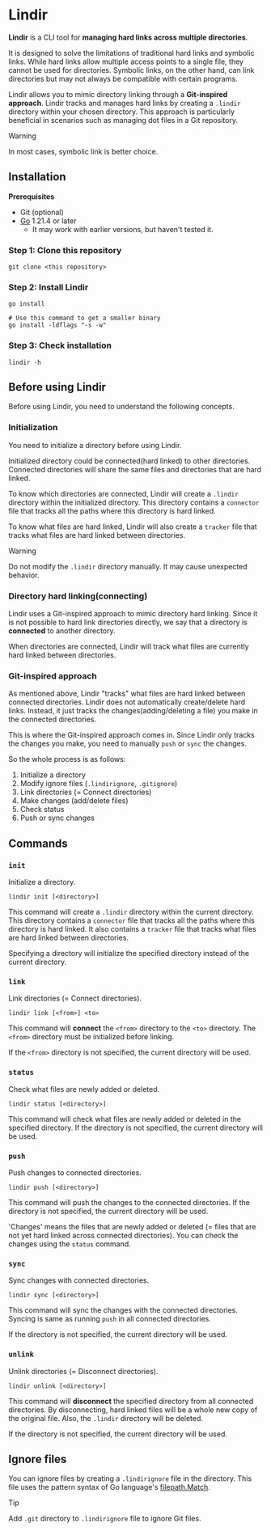 # Lindir

**Lindir** is a CLI tool for **managing hard links across multiple directories**.

It is designed to solve the limitations of traditional hard links and symbolic links. While hard links allow multiple access points to a single file, they cannot be used for directories. Symbolic links, on the other hand, can link directories but may not always be compatible with certain programs.

Lindir allows you to mimic directory linking through a **Git-inspired approach**. Lindir tracks and manages hard links by creating a `.lindir` directory within your chosen directory. This approach is particularly beneficial in scenarios such as managing dot files in a Git repository.

> [!WARNING]
> In most cases, symbolic link is better choice.

## Installation

**Prerequisites**

- Git (optional)
- [Go](https://go.dev/dl/) 1.21.4 or later
  - It may work with earlier versions, but haven't tested it.

### Step 1: Clone this repository

```shell
git clone <this repository>
```

### Step 2: Install Lindir

```shell
go install

# Use this command to get a smaller binary
go install -ldflags "-s -w"
```

### Step 3: Check installation

```shell
lindir -h
```

## Before using Lindir

Before using Lindir, you need to understand the following concepts.

### Initialization

You need to initialize a directory before using Lindir.

Initialized directory could be connected(hard linked) to other directories. Connected directories will share the same files and directories that are hard linked.

To know which directories are connected, Lindir will create a `.lindir` directory within the initialized directory. This directory contains a `connector` file that tracks all the paths where this directory is hard linked.

To know what files are hard linked, Lindir will also create a `tracker` file that tracks what files are hard linked between directories.

> [!WARNING]
> Do not modify the `.lindir` directory manually. It may cause unexpected behavior.

### Directory hard linking(connecting)

Lindir uses a Git-inspired approach to mimic directory hard linking. Since it is not possible to hard link directories directly, we say that a directory is **connected** to another directory.

When directories are connected, Lindir will track what files are currently hard linked between directories.

### Git-inspired approach

As mentioned above, Lindir "tracks" what files are hard linked between connected directories. Lindir does not automatically create/delete hard links. Instead, it just tracks the changes(adding/deleting a file) you make in the connected directories.

This is where the Git-inspired approach comes in. Since Lindir only tracks the changes you make, you need to manually `push` or `sync` the changes.

So the whole process is as follows:

1. Initialize a directory
2. Modify ignore files (`.lindirignore`, `.gitignore`)
3. Link directories (= Connect directories)
4. Make changes (add/delete files)
5. Check status
6. Push or sync changes

## Commands

### `init`

Initialize a directory.

```shell
lindir init [<directory>]
```

This command will create a `.lindir` directory within the current directory. This directory contains a `connector` file that tracks all the paths where this directory is hard linked. It also contains a `tracker` file that tracks what files are hard linked between directories.

Specifying a directory will initialize the specified directory instead of the current directory.

### `link`

Link directories (= Connect directories).

```shell
lindir link [<from>] <to>
```

This command will **connect** the `<from>` directory to the `<to>` directory. The `<from>` directory must be initialized before linking.

If the `<from>` directory is not specified, the current directory will be used.

### `status`

Check what files are newly added or deleted.

```shell
lindir status [<directory>]
```

This command will check what files are newly added or deleted in the specified directory. If the directory is not specified, the current directory will be used.

### `push`

Push changes to connected directories.

```shell
lindir push [<directory>]
```

This command will push the changes to the connected directories. If the directory is not specified, the current directory will be used.

'Changes' means the files that are newly added or deleted (= files that are not yet hard linked across connected directories). You can check the changes using the `status` command.

### `sync`

Sync changes with connected directories.

```shell
lindir sync [<directory>]
```

This command will sync the changes with the connected directories. Syncing is same as running `push` in all connected directories.

If the directory is not specified, the current directory will be used.

### `unlink`

Unlink directories (= Disconnect directories).

```shell
lindir unlink [<directory>]
```

This command will **disconnect** the specified directory from all connected directories. By disconnecting, hard linked files will be a whole new copy of the original file. Also, the `.lindir` directory will be deleted.

If the directory is not specified, the current directory will be used.

## Ignore files

You can ignore files by creating a `.lindirignore` file in the directory. This file uses the pattern syntax of Go language's [filepath.Match](https://pkg.go.dev/path/filepath#Match).

> [!TIP]
> Add `.git` directory to `.lindirignore` file to ignore Git files.
